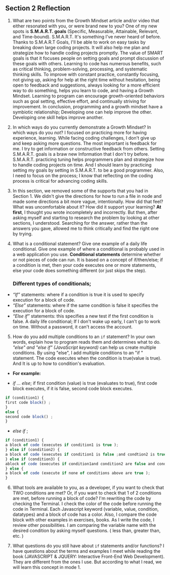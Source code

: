 ## Section 2 Reflection

  1. What are two points from the Growth Mindset article and/or video that either resonated with you, or were brand new to you?
  One of my new spots is **S.M.A.R.T. goals** (Specific, Measurable, Attainable, Relevant, and Time-bound). S.M.A.R.T. It's something I've never heard of before. Thanks to S.M.A.R.T Goals, I'll be able to work on easy tasks by breaking down large coding projects. It will also help me plan and strategize how to handle coding projects promptly. The value of SMART goals is that it focuses people on setting goals and prompt discussion of these goals with others.
  Learning to code has numerous benefits, such as critical thinking, problem-solving, processing, and systematic thinking skills. To improve with constant practice, constantly focusing, not giving up, asking for help at the right time without hesitation, being open to feedback and suggestions, always looking for a more efficient way to do something, helps you learn to code, and having a Growth Mindset. Learning to program can encourage growth-oriented behaviors such as goal setting, effective effort, and continually striving for improvement. In conclusion, programming and a growth mindset have a symbiotic relationship; Developing one can help improve the other. Developing one skill helps improve another.

  2. In which ways do you currently demonstrate a Growth Mindset? In which ways do you _not_?
  I focused on practicing more for having experience, learning. While facing coding challenges, I don't give up and keep asking more questions. The most important is feedback for me. I try to get information or constructive feedback from others.
  Setting S.M.A.R.T. goals is a braw new Information that I don't try before. S.M.A.R.T. practicing tuning helps programmers plan and strategize how to handle coding projects on time. And I should learn by practicing setting my goals by setting in S.M.A.R.T.  to be a good programmer. Also, I need to focus on the process; I know that reflecting on the coding process is critical for advancing coding skills.

  3. In this section, we removed some of the supports that you had in Section 1. We didn't give the directions for how to run a file in node and made some directions a bit more vague, intentionally. How did that feel? What was uncomfortable about it? How did it support your learning?
  **At first**, I thought you wrote incompletely and incorrectly. But then, after asking myself and starting to research the problem by looking at other sections, I understood. Searching for the answer,  rather than the answers you gave, allowed me to think critically and find the right one by trying.

  4. What is a conditional statement? Give one example of a daily life conditional. Give one example of where a conditional is probably used in a web application you use.
  **Conditional statements** determine whether or not pieces of code can run. It is based on a concept of if/then/else; if a condition is met, then your code executes one or more statements, else your code does something different (or just skips the step).
     ### Different types of conditionals;
  * _“If”_ statements: where if a condition is true it is used to specify execution for a block of code.
  * _“Else”_ statements: where if the same condition is false it specifies the execution for a block of code.
  * _“Else if”_ statements: this specifies a new test if the first condition is false.
  A daily life conditional; If I don't wake up early, I can't go to work on time.
  Without a password, it can't access the account.

  5. How do you add multiple conditions to an `if` statement? In your own words, explain how to program reads them and determines what to do.
  _"else" and  "else if" (JavaScript keyword)_ can help us create multiple conditions.
  By using "else", I add multiple conditions to an "if " statement.  The code executes when the condition is true(value is true). And It is up to how to condition's evaluation.

  * **For example:**

  * _if ... else_;   if first condition (value) is true (evaluates to true), first code block executes, if it is false, second code block executes.

  ``` JavaScript
  if (condition1) {
  first code block() ;
  }
  else {
  second code block() ;
  }
  ```

  * _else if_ ;

  ```JavaScript
  if (condition1) {
  a block of code (executes if condition1 is true );
  } else if (condition2) {
  a block of code (executes if condition1 is false ;and condtion2 is true)
  } else if (condition3) {
  ablock of code (executes if condition1and condition2 are false and condtion3 is true);
  } else {
  a block of code (execute if none of conditions above are true );
  }
  ```

  6. What tools are available to you, as a developer, if you want to check that TWO conditions are met? Or, if you want to check that 1 of 2 conditions are met, before running a block of code?
  I'm rewriting the code by checking the Terminal. I check the color of the code before running the code in Terminal. Each Javascript keyword (variable, value, condition, datatypes) and a block of code has a color. Also, I compare the code block with other examples in exercises, books. As I write the code, I review other possibilities. I am comparing the variable name with the desired condition by asking myself questions. ( less than, greater than, etc. )

  7. What questions do you still have about `if` statements and/or functions?
  I have questions about the terms and examples I meet while reading the book (JAVASCRIPT & JQUERY: Interactive Front-End Web Development). They are different from the ones I use. But according to what I read, we will learn this concept in mode 1.
